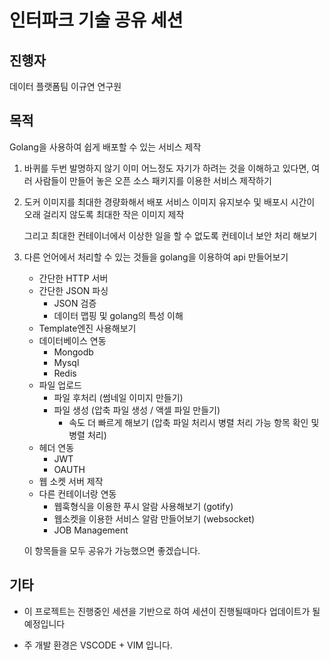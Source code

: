 # 인터파크 기술 공유 세션

## 진행자

데이터 플랫폼팀 이규연 연구원 

## 목적

Golang을 사용하여 쉽게 배포할 수 있는 서비스 제작

1. 바퀴를 두번 발명하지 않기
   이미 어느정도 자기가 하려는 것을 이해하고 있다면, 여러 사람들이 만들어 놓은 오픈 소스 패키지를 이용한 서비스 제작하기
2. 도커 이미지를 최대한 경량화해서 배포 
   서비스 이미지 유지보수 및 배포시 시간이 오래 걸리지 않도록 최대한 작은 이미지 제작

   그리고 최대한 컨테이너에서 이상한 일을 할 수 없도록 컨테이너 보안 처리 해보기 
3. 다른 언어에서 처리할 수 있는 것들을 golang을 이용하여 api 만들어보기

    * 간단한 HTTP 서버
    * 간단한 JSON 파싱
        * JSON 검증
        * 데이터 맵핑 및 golang의 특성 이해
    * Template엔진 사용해보기
    * 데이터베이스 연동 
        * Mongodb
        * Mysql
        * Redis
    * 파일 업로드
        * 파일 후처리 (썸네일 이미지 만들기)
        * 파일 생성 (압축 파일 생성 / 액셀 파일 만들기)
            * 속도 더 빠르게 해보기 (압축 파일 처리시 병렬 처리 가능 항목 확인 및 병렬 처리)
    * 헤더 연동
        * JWT
        * OAUTH
    * 웹 소켓 서버 제작 
    * 다른 컨테이너랑 연동
        * 웹훅형식을 이용한 푸시 알람 사용해보기 (gotify)
        * 웹소켓을 이용한 서비스 알람 만들어보기 (websocket)
        * JOB Management

    이 항목들을 모두 공유가 가능했으면 좋겠습니다.

## 기타

* 이 프로젝트는 진행중인 세션을 기반으로 하여 세션이 진행될때마다 업데이트가 될 예정입니다

* 주 개발 환경은 VSCODE + VIM 입니다.
